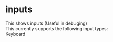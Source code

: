 # inputs
This shows inputs (Useful in debuging)  
This currently supports the following input types:  
Keyboard
